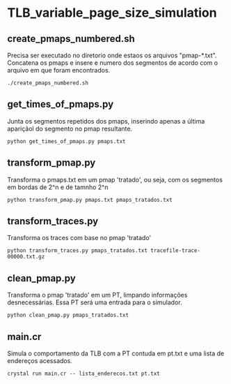 # TLB_variable_page_size_simulation

## create_pmaps_numbered.sh
Precisa ser executado no diretorio onde estaos os arquivos "pmap-\*.txt".
Concatena os pmaps e insere e numero dos segmentos de acordo com o arquivo em que foram encontrados.
```
./create_pmaps_numbered.sh
```

## get_times_of_pmaps.py
Junta os segmentos repetidos dos pmaps, inserindo apenas a última apariçãol do segmento no pmap resultante.
```
python get_times_of_pmaps.py pmaps.txt
```

## transform_pmap.py
Transforma o pmaps.txt em um pmap 'tratado', ou seja, com os segmentos em bordas de 2^n e de tamnho 2^n
```
python transform_pmap.py pmaps.txt pmaps_tratados.txt
```
## transform_traces.py
Transforma os traces com base no pmap 'tratado'
```
python transform_traces.py pmaps_tratados.txt tracefile-trace-00000.txt.gz
```

## clean_pmap.py
Transforma o pmap 'tratado' em um PT, limpando informações desnecessárias. Essa PT será uma entrada para o simulador.
```
python clean_pmap.py pmaps_tratados.txt
```
## main.cr
Simula o comportamento da TLB com a PT contuda em pt.txt e uma lista de endereços acessados.
```
crystal run main.cr -- lista_enderecos.txt pt.txt
```
